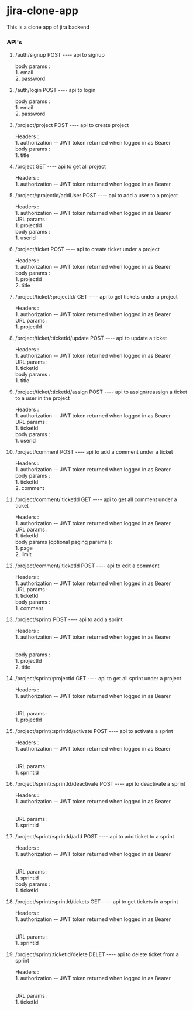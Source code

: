 # jira-clone-app
This is a clone app of jira backend


### API's

1.  /auth/signup POST  ---- api to signup
    
    body params : 
         <br>1. email
         <br>2. password
		 

2.  /auth/login POST  ---- api to login
    
    body params : 
         <br>1. email
         <br>2. password
		 
		 
3.  /project/project  POST ---- api to create project
    
	Headers : 
			<br>1. authorization -- JWT token returned when logged in as Bearer 
   <br> body params : 
         <br>1. title


4.  /project  GET ---- api to get all project
    
	Headers : 
			<br>1. authorization -- JWT token returned when logged in as Bearer 


5.  /project/:projectId/addUser  POST ---- api to add a user to a project 
    
	Headers : 
			<br>1. authorization -- JWT token returned when logged in as Bearer 
	<br> URL params : 
	<br>1. projectId
   <br> body params : 
         <br>1. userId	

		 
6.  /project/ticket  POST ---- api to create ticket under a project
    
	Headers : 
			<br>1. authorization -- JWT token returned when logged in as Bearer 
   <br> body params : 
         <br>1. projectId
		 <br>2. title
		 


7.  /project/ticket/:projectId/  GET ---- api to get tickets under a project
    
	Headers : 
			<br>1. authorization -- JWT token returned when logged in as Bearer 
	<br> URL params : 
	<br>1. projectId
		 
		 
8. /project/ticket/:ticketId/update POST ---- api to update a ticket 

	Headers : 
			<br>1. authorization -- JWT token returned when logged in as Bearer 
	<br> URL params : 
	<br>1. ticketId
   	<br> body params : 
         <br>1. title
		 
		 
9. /project/ticket/:ticketId/assign POST ---- api to assign/reassign a ticket to a user in the project

	Headers : 
			<br>1. authorization -- JWT token returned when logged in as Bearer 
	<br> URL params : 
	<br>1. ticketId
   	<br> body params : 
         <br>1. userId
		 
		 
10. /project/comment POST ---- api to add a comment under a ticket

	Headers : 
			<br>1. authorization -- JWT token returned when logged in as Bearer 
   	<br> body params : 
		 <br>1. ticketId
		 <br>2. comment

11. /project/comment/:ticketId GET ---- api to get all comment under a ticket

	Headers : 
			<br>1. authorization -- JWT token returned when logged in as Bearer 
   	<br> URL params : 
	<br>1. ticketId
	<br> body params (optional paging params ): 
		 <br>1. page
		 <br>2. limit

		 
12. /project/comment/:ticketId POST ---- api to edit a comment

	Headers : 
			<br>1. authorization -- JWT token returned when logged in as Bearer 
	<br> URL params : 
	<br>1. ticketId
   <br> body params : 
		 <br>1. comment



13. /project/sprint/ POST ---- api to add  a sprint

	Headers : 
			<br>1. authorization -- JWT token returned when logged in as Bearer 

   	<br> body params : 
		 <br>1. projectId
		 <br>2. title


14. /project/sprint/:projectId GET ---- api to get all sprint under a project

	Headers : 
			<br>1. authorization -- JWT token returned when logged in as Bearer 

   	<br> URL params : 
	<br>1. projectId
		 

15. /project/sprint/:sprintId/activate POST ---- api to activate  a sprint

	Headers : 
			<br>1. authorization -- JWT token returned when logged in as Bearer 

   	<br> URL params : 
	<br>1. sprintId

16. /project/sprint/:sprintId/deactivate POST ---- api to deactivate  a sprint

	Headers : 
			<br>1. authorization -- JWT token returned when logged in as Bearer 

  	 <br> URL params : 
	<br>1. sprintId


17. /project/sprint/:sprintId/add POST ---- api to add ticket to  a sprint

	Headers : 
			<br>1. authorization -- JWT token returned when logged in as Bearer 

   	<br> URL params : 
	<br>1. sprintId
	<br> body params : 
		 <br>1. ticketId

18. /project/sprint/:sprintId/tickets GET ---- api to get tickets in  a sprint

	Headers : 
			<br>1. authorization -- JWT token returned when logged in as Bearer 

  	 <br> URL params : 
	<br>1. sprintId


19. /project/sprint/:ticketId/delete DELET ---- api to delete ticket from a sprint

	Headers : 
			<br>1. authorization -- JWT token returned when logged in as Bearer 

   	<br> URL params : 
	<br>1. ticketId
		 
		 
		 
		 
		 
		 
		 
		 
